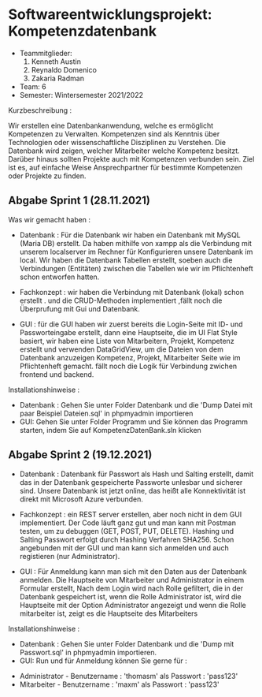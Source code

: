 # Softwareentwicklungsprojekt: Kompetenzdatenbank

* Teammitglieder:
	1. Kenneth Austin
	2. Reynaldo Domenico
	3. Zakaria Radman
* Team: 6
* Semester: Wintersemester 2021/2022

Kurzbeschreibung :

Wir erstellen eine Datenbankanwendung, welche es ermöglicht Kompetenzen zu Verwalten. Kompetenzen sind als Kenntnis über Technologien oder wissenschaftliche Disziplinen zu Verstehen.
Die Datenbank wird zeigen, welcher Mitarbeiter welche Kompetenz besitzt. Darüber hinaus sollten Projekte auch mit Kompetenzen verbunden sein. Ziel ist es, auf einfache Weise Ansprechpartner für bestimmte Kompetenzen oder Projekte zu finden.

## Abgabe Sprint 1 (28.11.2021)  
Was wir gemacht haben :
* Datenbank : Für die Datenbank wir haben ein Datenbank mit MySQL (Maria DB) erstellt. Da haben mithilfe von xampp als die Verbindung mit unserem localserver im Rechner für Konfigurieren unsere Datenbank im local. Wir haben die Datenbank Tabellen erstellt, soeben auch die Verbindungen (Entitäten) zwischen die Tabellen  wie wir im Pflichtenheft schon entworfen hatten.

* Fachkonzept : wir haben die Verbindung mit Datenbank (lokal) schon erstellt .
und die CRUD-Methoden implementiert ,fällt noch die Überprufung mit Gui und Datenbank.

* GUI : für die GUI haben wir zuerst bereits die Login-Seite mit ID- und Passworteingabe erstellt, dann eine Hauptseite, die im UI Flat Style basiert, wir haben eine Liste von Mitarbeitern, Projekt, Kompetenz erstellt und verwenden DataGridView, um die Dateien von dem Datenbank anzuzeigen
Kompetenz, Projekt, Mitarbeiter Seite wie im Pflichtenheft gemacht.
fällt noch die Logik für Verbindung zwichen frontend und backend.


Installationshinweise :
* Datenbank : Gehen Sie unter Folder Datenbank und die 'Dump Datei mit paar Beispiel Dateien.sql' in phpmyadmin importieren
* GUI: Gehen Sie unter Folder Programm und Sie können das Programm starten, indem Sie auf KompetenzDatenBank.sln klicken

## Abgabe Sprint 2 (19.12.2021)
* Datenbank :  Datenbank für Passwort als Hash und Salting erstellt, damit das in der Datenbank gespeicherte Passworte unlesbar und sicherer sind. Unsere Datenbank ist jetzt online, das heißt alle Konnektivität ist direkt mit Microsoft Azure verbunden.

* Fachkonzept : ein REST server erstellen, aber noch nicht in dem GUI implementiert. Der Code läuft ganz gut und man kann mit Postman testen, um zu debuggen (GET, POST, PUT, DELETE). 
Hashing und Salting Passwort erfolgt durch Hashing Verfahren SHA256. Schon angebunden mit der GUI und man kann sich anmelden und auch registieren (nur Administrator).

* GUI : Für Anmeldung kann man sich mit den Daten aus der Datenbank anmelden. 
Die Hauptseite von Mitarbeiter und Administrator in einem Formular erstellt,
Nach dem Login wird nach Rolle gefiltert, die in der Datenbank gespeichert ist, wenn die Rolle Administrator ist, wird die Hauptseite mit der Option Administrator angezeigt und wenn die Rolle mitarbeiter ist, zeigt es die Hauptseite des Mitarbeiters

Installationshinweise :
* Datenbank : Gehen Sie unter Folder Datenbank und die 'Dump mit Passwort.sql' in phpmyadmin importieren. 
* GUI: Run und für Anmeldung können Sie gerne für :
- Administrator - Benutzername : 'thomasm' als Passwort : 'pass123'
- Mitarbeiter -   Benutzername : 'maxm' als Passwort : 'pass123'
